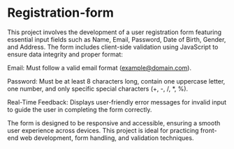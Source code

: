# Registration-form
This project involves the development of a user registration form featuring essential input fields such as Name, Email, Password, Date of Birth, Gender, and Address. The form includes client-side validation using JavaScript to ensure data integrity and proper format:

Email: Must follow a valid email format (example@domain.com).

Password: Must be at least 8 characters long, contain one uppercase letter, one number, and only specific special characters (+, -, /, *, %).

Real-Time Feedback: Displays user-friendly error messages for invalid input to guide the user in completing the form correctly.

The form is designed to be responsive and accessible, ensuring a smooth user experience across devices. This project is ideal for practicing front-end web development, form handling, and validation techniques.
